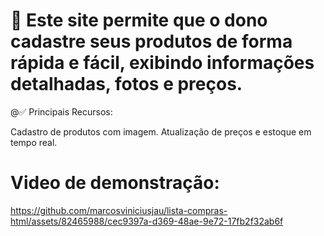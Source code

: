 # 🛒  Este site permite que o dono cadastre seus produtos de forma rápida e fácil, exibindo informações detalhadas, fotos e preços.

@✅ Principais Recursos:

Cadastro de produtos com imagem.
Atualização de preços e estoque em tempo real.

# Video de demonstração:


https://github.com/marcosviniciusjau/lista-compras-html/assets/82465988/cec9397a-d369-48ae-9e72-17fb2f32ab6f

